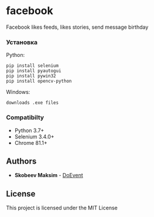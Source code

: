 # facebook
Facebook likes feeds, likes stories, send message birthday

### Установка

 Python: 
```
pip install selenium
pip install pyautogui
pip install pywin32
pip install opencv-python
```
Windows:
```
downloads .exe files
```
### Compatibilty
* Python 3.7+
* Selenium 3.4.0+
* Chrome 81.1+

## Authors

* **Skobeev Maksim** - [DoEvent](https://github.com/doevent/)


## License

This project is licensed under the MIT License
